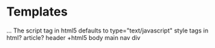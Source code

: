 Templates
=========


... The script tag in html5 defaults to type="text/javascript" style tags in html? article? header +html5 body main nav div




